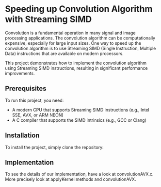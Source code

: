 # Speeding up Convolution Algorithm with Streaming SIMD

Convolution is a fundamental operation in many signal and image processing applications. The convolution algorithm can be computationally expensive, especially for large input sizes. One way to speed up the convolution algorithm is to use Streaming SIMD (Single Instruction, Multiple Data) instructions that are available on modern processors. 

This project demonstrates how to implement the convolution algorithm using Streaming SIMD instructions, resulting in significant performance improvements.

## Prerequisites

To run this project, you need:

- A modern CPU that supports Streaming SIMD instructions (e.g., Intel SSE, AVX, or ARM NEON)
- A C compiler that supports the SIMD intrinsics (e.g., GCC or Clang)

## Installation

To install the project, simply clone the repository:

## Implementation 

To see the details of our implementation, have a look at convolutionAVX.c. More precisely look at applyKernel methods and convolutionAVX. 

